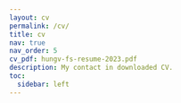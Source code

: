 ```yaml
---
layout: cv
permalink: /cv/
title: cv
nav: true
nav_order: 5
cv_pdf: hungv-fs-resume-2023.pdf
description: My contact in downloaded CV.
toc:
  sidebar: left
---
```

